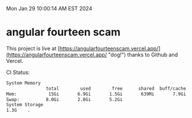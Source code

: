 Mon Jan 29 10:00:14 AM EST 2024

# angular fourteen scam


This project is live at [https://angularfourteenscam.vercel.app/](https://angularfourteenscam.vercel.app/ "dog!") thanks to Github and Vercel.

CI Status: 

```bash
System Memory
               total        used        free      shared  buff/cache   available
Mem:            15Gi       6.9Gi       1.5Gi       639Mi       7.9Gi       8.4Gi
Swap:          8.0Gi       2.8Gi       5.2Gi
System Storage
1.3G	.
```

